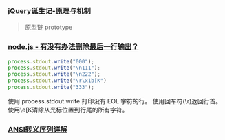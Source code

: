 ### [jQuery诞生记-原理与机制](https://www.zhangxinxu.com/wordpress/2013/07/jquery-%e5%8e%9f%e7%90%86-%e6%9c%ba%e5%88%b6/)

> 原型链 prototype

### [node.js - 有没有办法删除最后一行输出？](https://www.coder.work/article/1372167)

```js
process.stdout.write("000");
process.stdout.write("\n111");
process.stdout.write("\n222");
process.stdout.write("\r\x1b[K")
process.stdout.write("333");
```

使用 process.stdout.write 打印没有 EOL 字符的行。
使用回车符(\r)返回行首。
使用\e[K清除从光标位置到行尾的所有字符。

### [ANSI转义序列详解](https://juejin.cn/post/7086720921158811662)
